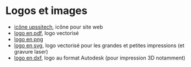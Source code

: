 # Logos et images
* [icône upssitech](favicon.png), icône pour site web
* [logo en pdf](logoUpssitech.pdf), logo vectorisé
* [logo en png](logoUpssitech.png)
* [logo en svg](logoUpssitech.svg), logo vectorisé pour les grandes et petites impressions (et gravure laser)
* [logo en dxf](logoUpssitech.dxf), logo au format Autodesk (pour impression 3D notamment)
